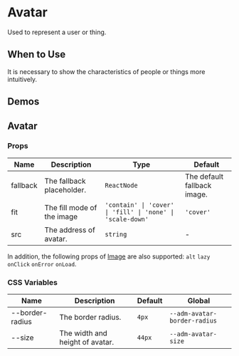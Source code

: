 # Avatar

Used to represent a user or thing.

## When to Use

It is necessary to show the characteristics of people or things more intuitively.

## Demos

<code src="./demos/demo1.tsx"></code>

## Avatar

### Props

| Name | Description | Type | Default |
| --- | --- | --- | --- |
| fallback | The fallback placeholder. | `ReactNode` | The default fallback image. |
| fit | The fill mode of the image | `'contain' \| 'cover' \| 'fill' \| 'none' \| 'scale-down'` | `'cover'` |
| src | The address of avatar. | `string` | - |

In addition, the following props of [Image](/components/image) are also supported: `alt` `lazy` `onClick` `onError` `onLoad`.

### CSS Variables

| Name | Description | Default | Global |
| --- | --- | --- | --- |
| --border-radius | The border radius. | `4px` | `--adm-avatar-border-radius` |
| --size | The width and height of avatar. | `44px` | `--adm-avatar-size` |
